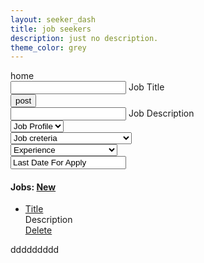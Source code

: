 ```yaml
---
layout: seeker_dash
title: job seekers
description: just no description.
theme_color: grey
---
```

<div class="pages" id="home">
home
</div>
<div class="pages" id="add_job_form">
    <div>
    <form id="add_job_form_html">
    <input type="hidden" name="job_id" id="job_id">
        <div class="row">
            <div class="col s10 input-field ">
                <input id="job_title" name="job_title" type="text" class="validate">
                <label for="job_title">Job Title</label>
            </div>
            <div>
                <input type="submit" class="btn grey" value="post">
            </div>
            <div class="col l8 s12 input-field ">
                <input id="job_description" name="job_description" type="text" class="validate">
                <label for="job_description">Job Description</label>
            </div>
            <div class="col s12 l4 input-field ">
                <select id="job_profile" name="job_profile">
                    <option value="" disabled selected>Job Profile</option>
                </select>
            </div>
            <div class="col s12 l4 input-field ">
                <select name="job_creteria">
                    <option value="" disabled selected>Job creteria</option>
                    <option value="Class 5th to 9th">Class 5th to 9th</option>
                    <option value="10th Pass">10th Pass</option>
                    <option value="12th Pass">12th Pass</option>
                    <option value="Polytechnic">Polytechnic</option>
                    <option value="Diploma">Diploma</option>
                    <option value="Graduate(B.A.,B.Com.,B.Sc">Graduate(B.A.,B.Com.,B.Sc)</option>
                    <option value="Other Graduate(Any Stream)">Other Graduate(Any Stream)</option>
                    <option value="B.Tech(Any Stream)">B.Tech(Any Stream)</option>
                    <option value="M.Tech(Any Stream)">M.Tech(Any Stream)</option>
                    <option value="Post Greaduate(Any Stream)">Post Greaduate(Any Stream)</option>
                    <option value="MBA/PGDM(Any Stream)">MBA/PGDM(Any Stream)</option>
                </select>
            </div>
            <div class="col s12 l4 input-field ">
                <select name="job_experience">
                    <option value="" disabled selected>Experience</option>
                    <option value="Experience (0 to 1 yrs)">Experience (0 to 1 yrs)</option>
                    <option value="Experience (1 to 2 yrs)">Experience (1 to 2 yrs)</option>
                    <option value="Experience (2 to 3 yrs)">Experience (2 to 3 yrs)</option>
                    <option value="Experience (3 to 4 yrs)">Experience (3 to 4 yrs)</option>
                    <option value="Experience (above 5 yrs)">Experience (above 5 yrs)</option>
                </select>
            </div>
            <div class="col s12 l4 input-field ">
            <input type="text" class="datepicker" placeholder="last_date" value="Last Date For Apply">
            </div>
        </div>
        <div>
        </div>
        </form>
    </div>
</div>
<div class="pages" id="post_now_job">
    <div>
    <div class="row">
        <div class="col s8">
            <h4>Jobs: <a href="#!add_job_form" class="btn grey">New</a></h4>
        </div>
        <!-- <div class="col s2">
            <div class="col s12 input-field ">
                <input id="q" type="text" class="validate">
                <label for="q">Search</label>
            </div>
        </div> -->
        </div>
        <ul id="employer_job_lists" class="collection">
            <li class="collection-item">            
                <div class="row">
                    <div class="col s6"><a href="#!">Title</a></div>
                    <div class="col s4">Description</div>
                    <div class="col s2"><a href="#!">Delete</a></div>
                </div>
            </li>
        </ul>
    </div>
</div>
<div class="pages" id="seekers_applied">
ddddddddd
</div>
<style>
    /* .collection li a{padding:15px!important} */
    .collection div{margin:0!important}
</style>
<script>
var job_profile_list=["Machine Operator / Helper","IT / ITeS","Driver (Private Vehicles)","Driver (Commercial Vehicles)","Driver (Heavy Vehicles - Bus, Truck, etc.)","Bouncer","Security Staff","Security Guard","Security Guard (Armed)","PSO (Personal Security Officer)","Computer Operator","Data Entry Operator","Plumber","Electrician","Housekeeping Staff","Retail Sales Staff","Retail Store Keeper","Cashier","Sales Manager","Field Officer","Supervisor","Beautician","BPO / Call Centre","Receptionist","Management / Admin","HR","Accounts Executive","GST Executive","ESIC / PF Executive","Cook","Tailor","Delivery Jobs","Carpenter","Painter","Mason","Construction Worker","Bar Binder","Welder","CNC machine operator","Fitter","Domestic Help / Maid / Home-cleaning","Rider","AC Repairing / AC Service","Electronics Repair","Home Appliances Repair","Waiter (Restaurant)","Bartender","Hair Dresser (Male)","Hair Dresser (Female)","Personal Assistant","Peon","DG Operator","STP Operator","WTP Operator","Lift Operator","Lift Technician","Water Tank Cleaner","Car Washer / Cleaner","Web Designer","Web Developer","Graphic Designer","Fitness Trainer","Yoga Trainer","Logistics Staff (Loading / Unloading )","Packaging Staff","Warehouse Staff","Nursing Staff","Patient Care","Baby Sitter / Nanny / Mother Care","Parking Management Staff","MST (Multi Tasking Staff)","Housekeeping Supervisor","Security Supervisor","Training Supervisor","Landscaping supervisor","Plumbing Supervisor","Manpower Mobiliser","Leather Worker","Dairy Worker","Façade Cleaner","Band-Baaja Staff","Party Singers","Others",]
	for(i=0;i<job_profile_list.length;i++){
		var option = document.createElement("option");
		option.text = job_profile_list[i];
		option.value = job_profile_list[i];
		var select = _("job_profile");
		select.appendChild(option);
	}
</script>